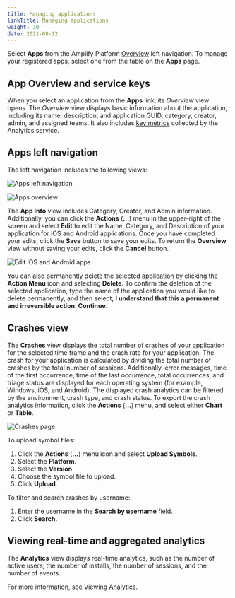 ```yaml
---
title: Managing applications
linkTitle: Managing applications
weight: 30
date: 2021-08-12
---
```


Select **Apps** from the Amplify Platform [Overview](/docs/management_guide/overview) left navigation. To manage your registered apps, select one from the table on the **Apps** page.

## App Overview and service keys

When you select an application from the **Apps** link, its *Overview* view opens. The *Overview* view displays basic information about the application, including its name, description, and application GUID, category, creator, admin, and assigned teams. It also includes [key metrics](/docs/management_guide/managing_applications/viewing_metrics/) collected by the Analytics service.

## Apps left navigation

The left navigation includes the following views:

![Apps left navigation](/Images/titanium_apps_left_menu.png)

![Apps overview](/Images/app_overview_latest.png)

The **App Info** view includes Category, Creator, and Admin information. Additionally, you can click the **Actions** (**...**) menu in the upper-right of the screen and select **Edit** to edit the Name, Category, and Description of your application for iOS and Android applications. Once you have completed your edits, click the **Save** button to save your edits. To return the **Overview** view without saving your edits, click the **Cancel** button.

![Edit iOS and Android apps](/Images/edit_app.png)

You can also permanently delete the selected application by clicking the **Action Menu** icon and selecting **Delete**. To confirm the deletion of the selected application, type the name of the application you would like to delete permanently, and then select, **I understand that this a permanent and irreversible action. Continue**.

## Crashes view

The **Crashes** view displays the total number of crashes of your application for the selected time frame and the crash rate for your application. The crash for your application is calculated by dividing the total number of crashes by the total number of sessions. Additionally, error messages, time of the first occurrence, time of the last occurrence, total occurrences, and triage status are displayed for each operating system (for example, Windows, iOS, and Android). The displayed crash analytics can be filtered by the environment, crash type, and crash status. To export the crash analytics information, click the **Actions** (**...**) menu, and select either **Chart** or **Table**.

![Crashes page](/Images/crashes.png)

To upload symbol files:

1. Click the **Actions** (**...**) menu icon and select **Upload Symbols**.
2. Select the **Platform**.
3. Select the **Version**.
4. Choose the symbol file to upload.
5. Click **Upload**.

To filter and search crashes by username:

1. Enter the username in the **Search by username** field.
2. Click **Search.**

## Viewing real-time and aggregated analytics

The **Analytics** view displays real-time analytics, such as the number of active users, the number of installs, the number of sessions, and the number of events.

For more information, see [Viewing Analytics](/docs/management_guide/managing_applications/viewing_analytics/).
